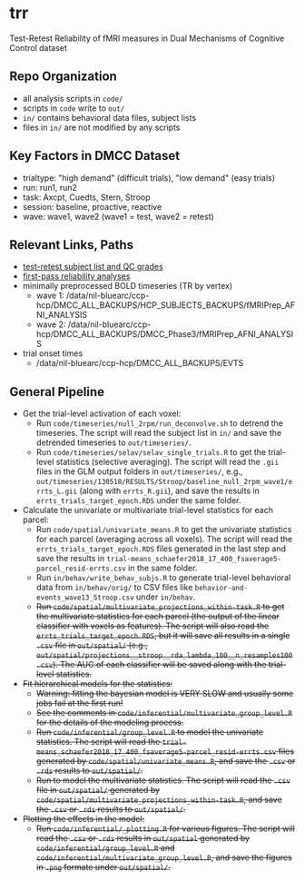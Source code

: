 # trr

Test-Retest Reliability of fMRI measures in Dual Mechanisms of Cognitive Control dataset

## Repo Organization

- all analysis scripts in `code/`
- scripts in `code` write to `out/`
- `in/` contains behavioral data files, subject lists
- files in `in/` are not modified by any scripts

## Key Factors in DMCC Dataset

- trialtype: "high demand" (difficult trials), "low demand" (easy trials)
- run: run1, run2
- task: Axcpt, Cuedts, Stern, Stroop
- session: baseline, proactive, reactive
- wave: wave1, wave2 (wave1 = test, wave2 = retest)

## Relevant Links, Paths

- [test-retest subject list and QC grades](https://3.basecamp.com/3758557/buckets/3792852/messages/4106700214)
- [first-pass reliability analyses](https://3.basecamp.com/3758557/buckets/3792852/messages/3983554628)
- minimally preprocessed BOLD timeseries (TR by vertex)
  - wave 1: /data/nil-bluearc/ccp-hcp/DMCC_ALL_BACKUPS/HCP_SUBJECTS_BACKUPS/fMRIPrep_AFNI_ANALYSIS
  - wave 2: /data/nil-bluearc/ccp-hcp/DMCC_ALL_BACKUPS/DMCC_Phase3/fMRIPrep_AFNI_ANALYSIS
- trial onset times
  - /data/nil-bluearc/ccp-hcp/DMCC_ALL_BACKUPS/EVTS

## General Pipeline

- Get the trial-level activation of each voxel:
  - Run `code/timeseries/null_2rpm/run_deconvolve.sh` to detrend the timeseries. The script will read the subject list in `in/` and save the detrended timeseries to `out/timeseries/`.
  - Run `code/timeseries/selav/selav_single_trials.R` to get the trial-level statistics (selective averaging). The script will read the `.gii` files in the GLM output folders in `out/timeseries/`, e.g., `out/timeseries/130518/RESULTS/Stroop/baseline_null_2rpm_wave1/errts_L.gii` (along with `errts_R.gii`), and save the results in `errts_trials_target_epoch.RDS` under the same folder.
- Calculate the univariate or multivariate trial-level statistics for each parcel:
  - Run `code/spatial/univariate_means.R` to get the univariate statistics for each parcel (averaging across all voxels). The script will read the `errts_trials_target_epoch.RDS` files generated in the last step and save the results in `trial-means_schaefer2018_17_400_fsaverage5-parcel_resid-errts.csv` in the same folder.
  - Run `in/behav/write_behav_subjs.R` to generate trial-level behavioral data from `in/behav/orig/` to CSV files like `behavior-and-events_wave13_Stroop.csv` under `in/behav`.
  - ~~Run `code/spatial/multivariate_projections_within-task.R` to get the multivariate statistics for each parcel (the output of the linear classifier with voxels as features). The script will also read the `errts_trials_target_epoch.RDS`, but it will save all results in a single `.csv` file in `out/spatial/` (e.g., `out/spatial/projections__stroop__rda_lambda_100__n_resamples100.csv`). The AUC of each classifier will be saved along with the trial-level statistics.~~
- ~~Fit hierarchical models for the statistics:~~
  - ~~Warning: fitting the bayesian model is VERY SLOW and usually some jobs fail at the first run!~~
  - ~~See the comments in `code/inferential/multivariate_group_level.R` for the details of the modeling process.~~
  - ~~Run `code/inferential/group_level.R` to model the univariate statistics. The script will read the `trial-means_schaefer2018_17_400_fsaverage5-parcel_resid-errts.csv` files generated by `code/spatial/univariate_means.R`, and save the `.csv` or `.rds` results to `out/spatial/`.~~
  - ~~Run  to model the multivariate statistics. The script will read the `.csv` file in `out/spatial/` generated by `code/spatial/multivariate_projections_within-task.R`, and save the `.csv` or `.rds` results to `out/spatial/`.~~
- ~~Plotting the effects in the model:~~
  - ~~Run `code/inferential/_plotting.R` for various figures. The script will read the `.csv` or `.rds` results in `out/spatial` generated by `code/inferential/group_level.R` and `code/inferential/multivariate_group_level.R`, and save the figures in `.png` formate under `out/spatial/`.~~